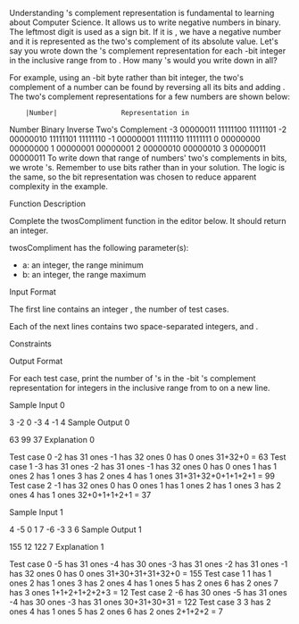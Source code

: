 Understanding 's complement representation is fundamental to learning about Computer Science. It allows us to write negative numbers in binary. The leftmost digit is used as a sign bit. If it is , we have a negative number and it is represented as the two's complement of its absolute value. Let's say you wrote down the 's complement representation for each -bit integer in the inclusive range from  to . How many 's would you write down in all?

For example, using an -bit byte rather than  bit integer, the two's complement of a number can be found by reversing all its bits and adding . The two's complement representations for a few numbers are shown below:

        |Number|                Representation in
Number   Binary     Inverse     Two's Complement
-3      00000011    11111100    11111101
-2      00000010    11111101    11111110
-1      00000001    11111110    11111111
 0      00000000                00000000
 1      00000001                00000001
 2      00000010                00000010
 3      00000011                00000011
To write down that range of numbers' two's complements in  bits, we wrote 's. Remember to use  bits rather than  in your solution. The logic is the same, so the  bit representation was chosen to reduce apparent complexity in the example.

Function Description

Complete the twosCompliment function in the editor below. It should return an integer.

twosCompliment has the following parameter(s):
- a: an integer, the range minimum
- b: an integer, the range maximum

Input Format

The first line contains an integer , the number of test cases.

Each of the next  lines contains two space-separated integers,  and .

Constraints

Output Format

For each test case, print the number of 's in the -bit 's complement representation for integers in the inclusive range from  to  on a new line.

Sample Input 0

3
-2 0
-3 4
-1 4
Sample Output 0

63
99
37
Explanation 0

Test case 0
-2 has 31 ones
-1 has 32 ones
0 has 0 ones
31+32+0 = 63
Test case 1
-3 has 31 ones
-2 has 31 ones
-1 has 32 ones
0 has 0 ones
1 has 1 ones
2 has 1 ones
3 has 2 ones
4 has 1 ones
31+31+32+0+1+1+2+1 = 99
Test case 2
-1 has 32 ones
0 has 0 ones
1 has 1 ones
2 has 1 ones
3 has 2 ones
4 has 1 ones
32+0+1+1+2+1 = 37

Sample Input 1

4
-5 0
1 7
-6 -3
3 6
Sample Output 1

155
12
122
7
Explanation 1

Test case 0
-5 has 31 ones
-4 has 30 ones
-3 has 31 ones
-2 has 31 ones
-1 has 32 ones
0 has 0 ones
31+30+31+31+32+0 = 155
Test case 1
1 has 1 ones
2 has 1 ones
3 has 2 ones
4 has 1 ones
5 has 2 ones
6 has 2 ones
7 has 3 ones
1+1+2+1+2+2+3 = 12
Test case 2
-6 has 30 ones
-5 has 31 ones
-4 has 30 ones
-3 has 31 ones
30+31+30+31 = 122
Test case 3
3 has 2 ones
4 has 1 ones
5 has 2 ones
6 has 2 ones
2+1+2+2 = 7

